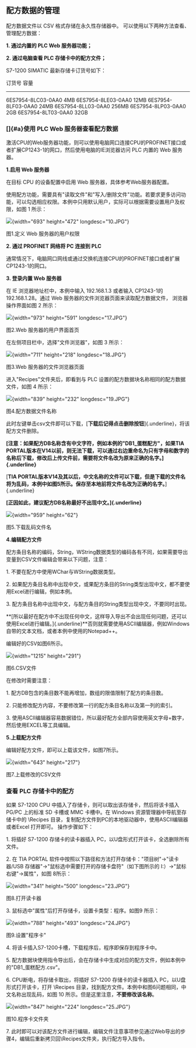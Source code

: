 ## 配方数据的管理

配方数据文件以 CSV 格式存储在永久性存储器中。
可以使用以下两种方法查看、管理配方数据：

**1. 通过内置的 PLC Web 服务器功能；**

**2. 通过电脑查看 PLC 存储卡中的配方文件；**

S7-1200 SIMATIC 最新存储卡订货号如下：

  订货号               容量
  -------------------- -------
  6ES7954-8LC03-0AA0   4MB
  6ES7954-8LE03-0AA0   12MB
  6ES7954-8LF03-0AA0   24MB
  6ES7954-8LL03-0AA0   256MB
  6ES7954-8LP03-0AA0   2GB
  6ES7954-8LT03-0AA0   32GB

### []{#a}使用 PLC Web 服务器查看配方数据

激活CPU的Web服务器功能，则可以使用电脑网口连接CPU的PROFINET接口或者扩展CP1243-1的网口，然后使用电脑的IE浏览器访问
PLC 内置的 Web 服务器。

**1.启用 Web 服务器**

在目标 CPU 的设备配置中启用 Web 服务器，具体参考Web服务器配置。

使用配方功能，需要具有"读取文件"和"写入/删除文件"功能。若要求更多访问功能，可以勾选相应权限。本例中只用默认用户，实际可以根据需要设置用户及权限，如图
1 所示：

![](images/3-1.JPG){width="693" height="472" longdesc="10.JPG"}

图1.定义 Web 服务器的用户权限

**2. 通过 PROFINET 网络将 PC 连接到 PLC**

通常情况下，电脑网口网线或通过交换机连接CPU的PROFINET接口或者扩展CP1243-1的网口。

**3. 登录内置 Web 服务器**

在 IE 浏览器地址栏中，本例中输入 192.168.1.3 或者输入 CP1243-1的
192.168.1.28。通过 Web 服务器的文件浏览器页面来读取配方数据文件，
浏览器操作界面如图 2 所示：

![](images/3-2.JPG){width="973" height="591" longdesc="17.JPG"}

图2.Web 服务器的用户界面首页

在左侧项目栏中，选择\"文件浏览器\"，如图 3 所示：

![](images/3-3.JPG){width="711" height="218" longdesc="18.JPG"}

图3.Web 服务器的文件浏览器页面

进入\"Recipes\"文件夹后，即看到与 PLC
设置的配方数据块名称相同的配方数据文件，如图 4 所示：

![](images/3-4.JPG){width="839" height="232" longdesc="19.JPG"}

图4.配方数据文件名称

此时左键单击csv文件即可以下载，[**下载后记得点击删除按钮**]{.underline}，将该配方文件删除。

**[注意：如果配方DB名称含有中文字符，例如本例的\"DB1_蛋糕配方\"，如果TIA
PORTAL版本在V14以前，则无法下载，可以通过右边重命名为只有字母和数字的名称后下载，修改后上传文件前，需要将文件名改为原来正确的名字。]{.underline}**

[**TIA
PORTAL版本V14及其以后，中文名称的文件可以下载，但是下载的文件名将为乱码，本例中如图5所示。保存至本地前将文件名改为正确的名字。**]{.underline}

**[正因如此，建议配方DB名称最好不出现中文。]{.underline}**

![](images/3-5.JPG){width="959" height="62"}

图5.下载乱码文件名

**4.编辑配方文件**

配方条目名称的编码，String，WString数据类型的编码各有不同，如果需要导出变量到CSV文件编辑会带来以下问题，注意：

1\. 不要在配方中使用WChar与WString数据类型。

2\.
如果配方条目名称中出现中文，或果配方条目的String类型出现中文，都不要使用Excel进行编辑，例如本例。

3\.
配方条目名称中出现中文，与配方条目的String类型出现中文，不要同时出现。

**[所以最好在配方中不出现任何中文，这样导入导出不会出现任何问题，还可以使用Excel进行编辑。]{.underline}**否则就需要使用ASCII编辑器，例如Windows自带的文本文档，或者本例中使用的Notepad++。

编辑好的CSV如图6所示。

![](images/3-6.JPG){width="1215" height="291"}

图6.CSV文件

在修改时需要注意：

1\. 配方DB包含的条目数不能再增加，数组的限值限制了配方的条目数。

2\. 只能修改配方内容，不要修改第一行的配方条目名称以及第一列的索引。

3\.
使用ASCII编辑器容易数据错位，所以最好配方全部内容使用英文字母+数字，然后使用EXCEL等工具编辑。

**5.上载配方文件**

编辑好配方文件，即可以上载该文件，如图7所示。

![](images/3-7.JPG){width="643" height="217"}

图7.上载修改的CSV文件

### 查看 PLC 存储卡中的配方

如果 S7-1200 CPU 中插入了存储卡，则可以取出该存储卡，然后将该卡插入
PG/PC 上的标准 SD 卡槽或 MMC 卡槽中。在 Windows
资源管理器中导航至存储卡中的 \\Recipes
目录，复制配方文件到PC的本地驱动器中，使用ASCII编辑器或者Excel
打开即可。 操作步骤如下：

1\. 将插好 S7-1200 存储卡的读卡器插入
PC，以U盘形式打开该卡，全选删除所有文件。

2\. 在 TIA PORTAL
软件中按照以下路径和方法打开存储卡："项目树"→"读卡器/USB
存储器"→"鼠标选中需要打开的存储卡盘符"（如下图所示的
I:）→"鼠标右键"→属性"，如图 8所示：

![](images/3-8.JPG){width="341" height="500" longdesc="23.JPG"}

图8.打开读卡器

3\. 鼠标选中"属性"后打开存储卡，设置卡类型：程序。如图9 所示：

![](images/3-9.JPG){width="788" height="493" longdesc="24.JPG"}

图9.设置"程序卡"

4\. 将该卡插入S7-1200卡槽，下载程序后，程序即保存到程序卡中。

5\.
配方数据块使用指令导出后，会在存储卡中生成对应的配方文件，例如本例中的"DB1_蛋糕配方.csv"。

6\. CPU断电，将存储卡取出，将插好 S7-1200 存储卡的读卡器插入
PC，以U盘形式打开该卡，打开 \\Recipes
目录，找到配方文件。本例中和图6问题相同，中文名称出现乱码，如图 10
所示。但是这里注意，**不要修改该名称**。

![](images/3-10.JPG){width="847" height="224" longdesc="25.JPG"}

图10.程序卡文件夹

7\.
此时即可以对该配方文件进行编辑，编辑文件注意事项参见通过Web导出的步骤4，编辑后重新拷贝回\\Recipes文件夹，执行配方导入指令。
